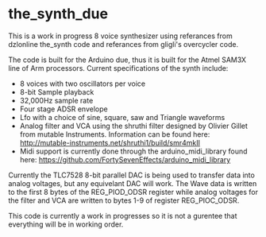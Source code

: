 # the_synth_due

This is a work in progress 8 voice synthesizer using referances from dzlonline the_synth code and referances from gligli's overcycler code. 

The code is built for the Arduino due, thus it is built for the Atmel SAM3X line of Arm processors. Current specifications of the synth include:

* 8 voices with two oscillators per voice
* 8-bit Sample playback
* 32,000Hz sample rate
* Four stage ADSR envelope
* Lfo with a choice of sine, square, saw and Triangle waveforms
* Analog filter and VCA using the shruthi filter designed by Olivier Gillet from mutable Instruments. Information can be found here: http://mutable-instruments.net/shruthi1/build/smr4mkII
* Midi support is currently done through the arduino_midi_library found here: https://github.com/FortySevenEffects/arduino_midi_library

Currently the TLC7528 8-bit parallel DAC is being used to transfer data into analog voltages, but any equivelant DAC will work. The Wave data is written to the first 8 bytes of the REG_PIOD_ODSR register while analog voltages for the filter and VCA are written to bytes 1-9 of register REG_PIOC_ODSR.

This code is currently a work in progresses so it is not a gurentee that everything will be in working order.
